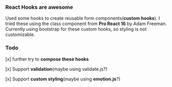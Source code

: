 ### React Hooks are awesome

Used some hooks to create reusable form components(**custom hooks**). I tried these using the class component from **Pro React 16** by Adam Freeman.
Currently using bootstrap for these custom hooks, so styling is not customizable.

### Todo

[x] further try to **compose these hooks**

[x] Support **validation**(maybe using validate.js?)

[x] Support **custom styling**(maybe using **emotion.js**?)

